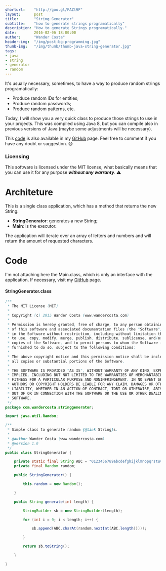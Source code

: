 ```yaml
---
shorturl:    "http://goo.gl/PAZt9P"
layout:      post
title:       "String Generator"
subtitle:    "how to generate strings programatically"
description: "How to generate Strings programatically."
date:        2016-02-06 18:00:00
author:      "Wander Costa"
header-img:  "/img/post-bg-programming.jpg"
thumb-img:   "/img/thumb/thumb-java-string-generator.jpg"
tags:
- java
- string
- generator
- random
---
```


[github]:https://github.com/rwanderc
[git-stringgenerator]:https://github.com/rwanderc/StringGenerator

It's usually necessary, sometimes, to have a way to produce random strings programatically:

* Produce random IDs for entities;
* Produce random passwords;
* Produce random patterns, etc.

Today, I will show you a very quick class to produce those strings to use in your projects.
This was compiled using Java 8, but you can compile also in previous versions of Java (maybe some adjustments will be necessary).

This [code][git-stringgenerator] is also available in my <i class="fa fa-github"></i> [GitHub][github] page. Feel free to comment if you have any doubt or suggestion. :smile:

### Licensing

This software is licensed under the MIT license, what basically means that you can use it for any purpose ___without any warranty___. :warning:

# Architeture

This is a single class application, which has a method that returns the new String.

* **StringGenerator**: generates a new String;
* **Main**: is the executor.

The application will iterate over an array of letters and numbers and will return the amount of requested characters.

# Code

I'm not attaching here the Main.class, which is only an interface with the application. If necessary, visit my <i class="fa fa-github"></i> [GitHub][github] page.

#### StringGenerator.class

``` java
/**
 * The MIT License (MIT)
 *
 * Copyright (c) 2015 Wander Costa (www.wandercosta.com)
 *
 * Permission is hereby granted, free of charge, to any person obtaining a copy
 * of this software and associated documentation files (the "Software"), to deal
 * in the Software without restriction, including without limitation the rights
 * to use, copy, modify, merge, publish, distribute, sublicense, and/or sell
 * copies of the Software, and to permit persons to whom the Software is
 * furnished to do so, subject to the following conditions:
 *
 * The above copyright notice and this permission notice shall be included in
 * all copies or substantial portions of the Software.
 *
 * THE SOFTWARE IS PROVIDED "AS IS", WITHOUT WARRANTY OF ANY KIND, EXPRESS OR
 * IMPLIED, INCLUDING BUT NOT LIMITED TO THE WARRANTIES OF MERCHANTABILITY,
 * FITNESS FOR A PARTICULAR PURPOSE AND NONINFRINGEMENT. IN NO EVENT SHALL THE
 * AUTHORS OR COPYRIGHT HOLDERS BE LIABLE FOR ANY CLAIM, DAMAGES OR OTHER
 * LIABILITY, WHETHER IN AN ACTION OF CONTRACT, TORT OR OTHERWISE, ARISING FROM,
 * OUT OF OR IN CONNECTION WITH THE SOFTWARE OR THE USE OR OTHER DEALINGS IN THE
 * SOFTWARE.
 */
package com.wandercosta.stringgenerator;

import java.util.Random;

/**
 * Simple class to generate random {@link String}s.
 *
 * @author Wander Costa (www.wandercosta.com)
 * @version 1.0
 */
public class StringGenerator {

    private static final String ABC = "0123456789abcdefghijklmnopqrstuvwxyzABCDEFGHIJKLMNOPQRSTUVWXYZ";
    private final Random random;

    public StringGenerator() {

        this.random = new Random();

    }

    public String generate(int length) {

        StringBuilder sb = new StringBuilder(length);

        for (int i = 0; i < length; i++) {

            sb.append(ABC.charAt(random.nextInt(ABC.length())));

        }

        return sb.toString();

    }

}
```
